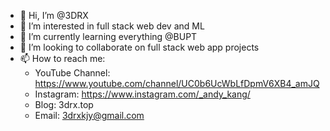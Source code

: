 - 👋 Hi, I’m @3DRX
- 👀 I’m interested in full stack web dev and ML
- 🌱 I’m currently learning everything @BUPT
- 💞️ I’m looking to collaborate on full stack web app projects
- 📫 How to reach me:
  - YouTube Channel: https://www.youtube.com/channel/UC0b6UcWbLfDpmV6XB4_amJQ
  - Instagram: https://www.instagram.com/_andy_kang/
  - Blog: 3drx.top
  - Email: 3drxkjy@gmail.com

<!---
3DRX/3DRX is a ✨ special ✨ repository because its `README.md` (this file) appears on your GitHub profile.
You can click the Preview link to take a look at your changes.
--->
